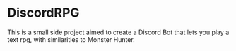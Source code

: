 # DiscordRPG

This is a small side project aimed to create a Discord Bot that lets you play a text rpg, with similarities to Monster Hunter. 
